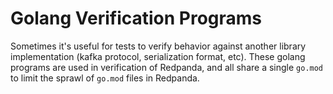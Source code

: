 # Golang Verification Programs

Sometimes it's useful for tests to verify behavior against another library implementation (kafka protocol, serialization format, etc).
These golang programs are used in verification of Redpanda, and all share a single `go.mod` to limit the sprawl of `go.mod` files in
Redpanda.
